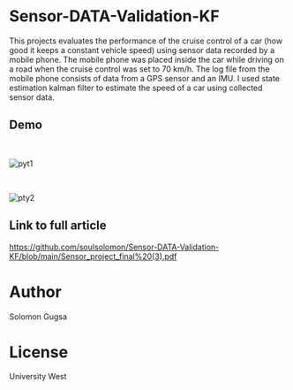 # Sensor-DATA-Validation-KF

This projects evaluates the performance of the cruise control of a car (how good it keeps a constant vehicle speed) using
sensor data recorded by a mobile phone. The mobile phone was placed inside the car while driving on a road when the cruise control
was set to 70 km/h. The log file from the mobile phone consists of data from a GPS sensor and an IMU. I used state estimation kalman
filter to estimate the speed of a car using collected sensor data. 

## Demo

<br>

![pyt1](https://user-images.githubusercontent.com/18420937/139660747-5238db34-e86d-418b-ba86-1b8c353da613.png)

<br>

![pty2](https://user-images.githubusercontent.com/18420937/139660766-2b2f84c9-62b5-4a5c-9eb5-d4de069cce27.png)

## Link to full article
https://github.com/soulsolomon/Sensor-DATA-Validation-KF/blob/main/Sensor_project_final%20(3).pdf

# Author
Solomon Gugsa

# License
University West
